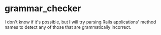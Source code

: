 # grammar_checker
I don't know if it's possible, but I will try parsing Rails applications' method names to detect any of those that are grammatically incorrect.
